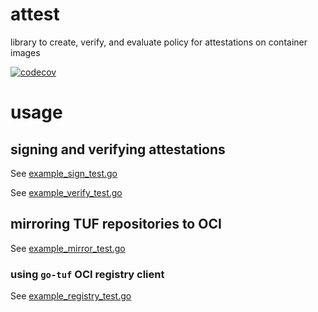 # attest
library to create, verify, and evaluate policy for attestations on container images

[![codecov](https://codecov.io/gh/docker/attest/graph/badge.svg?token=cGT0f1ACKg)](https://codecov.io/gh/docker/attest)

# usage
## signing and verifying attestations
See [example_sign_test.go](./pkg/attest/example_sign_test.go)

See [example_verify_test.go](./pkg/attest/example_verify_test.go)

## mirroring TUF repositories to OCI
See [example_mirror_test.go](./pkg/mirror/example_mirror_test.go)

### using `go-tuf` OCI registry client
See [example_registry_test.go](./pkg/tuf/example_registry_test.go)
